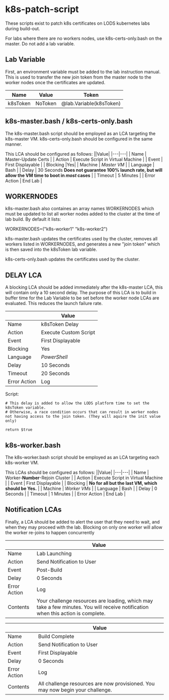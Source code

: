 # k8s-patch-script

These scripts exist to patch k8s certificates on LODS kubernetes labs during build-out.

For labs where there are no workers nodes, use k8s-certs-only.bash on the master. Do not add a lab variable.

## Lab Variable
First, an environment variable must be added to the lab instruction manual. 
This is used to transfer the new join token from the master node to the worker nodes once the certificates are updated.

| Name	| Value |	Token	|
|---|---|---|
| k8sToken | NoToken | @lab.Variable(k8sToken)	|

## k8s-master.bash / k8s-certs-only.bash
The k8s-master.bash script should be employed as an LCA targeting the k8s-master VM.
k8s-certs-only.bash should be configured in the same manner.

This LCA should be configured as follows:
||Value|
|---|---|
| Name	| Master-Update Certs |
| Action	| Execute Script in Virtual Machine |
| Event | First Displayable |
| Blocking |Yes|
| Machine |	*Master VM* |
| Language |	Bash |
| Delay | 30 Seconds **Does not guarantee 100% launch rate, but will allow the VM time to boot in *most* cases** |
| Timeout	| 5 Minutes |
| Error Action |	End Lab |

 ## WORKERNODES
 k8s-master.bash also containes an array names WORKERNODES which must be updated to list all worker nodes added to the cluster at the time of lab build.
 By default it lists:
 
 WORKERNODES=("k8s-worker1" "k8s-worker2")

k8s-master.bash updates the certificates used by the cluster, removes all workers listed in WORKERNODES, and generates a new "join token" which is then saved into the k8sToken lab variable.

k8s-certs-only.bash updates the certificates used by the cluster.

## DELAY LCA
A blocking LCA should be added immediately after the k8s-master LCA, this will contain only a 10 second delay.
The purpose of this LCA is to build in buffer time for the Lab Variable to be set before the worker node LCAs are evaluated.
This reduces the launch failure rate.

||Value|
|---|---|
| Name	| k8sToken Delay |
| Action	| Execute Custom Script |
| Event | First Displayable |
| Blocking |Yes|
| Language |	*PowerShell* |
| Delay | 10 Seconds |
| Timeout	| 20 Seconds |
| Error Action |	Log |

Script:
```
# This delay is added to allow the LODS platform time to set the k8sToken variable.
# Otherwise, a race condition occurs that can result in worker nodes not having access to the join token. (They will aquire the init value only)

return $true
```

## k8s-worker.bash
The k8s-worker.bash script should be employed as an LCA targeting each k8s-worker VM.

This LCAs should be configured as follows:
||Value|
|---|---|
| Name	| Worker-**Number**-Rejoin Cluster |
| Action	| Execute Script in Virtual Machine |
| Event | First Displayable |
| Blocking | **No for all but the last VM, which should be Yes.** |
| Machine |	*Worker VMs* |
| Language |	Bash |
| Delay | 0 Seconds |
| Timeout	| 1 Minutes |
| Error Action |	End Lab |

## Notification LCAs
Finally, a LCA should be added to alert the user that they need to wait, and when they may proceed with the lab.
Blocking on only one worker will allow the worker re-joins to happen concurrently

||Value|
|---|---|
| Name	| Lab Launching |
| Action	| Send Notification to User |
| Event | Post-Build |
| Delay | 0 Seconds |
| Error Action |	Log |
| Contents | Your challenge resources are loading, which may take a few minutes. You will receive notification when this action is complete. |

||Value|
|---|---|
| Name	| Build Complete |
| Action	| Send Notification to User |
| Event | First Displayable |
| Delay | 0 Seconds |
| Error Action |	Log |
| Contents | All challenge resources are now provisioned. You may now begin your challenge. |
